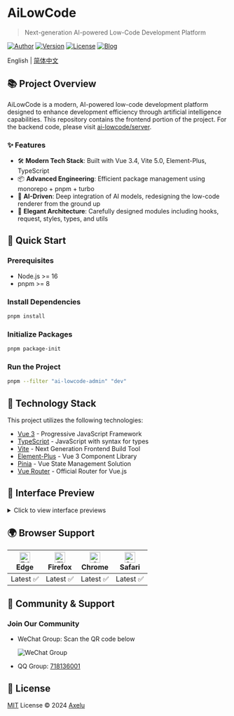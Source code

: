 # AiLowCode
> Next-generation AI-powered Low-Code Development Platform

[![Author](https://img.shields.io/badge/Author-Axelu-orange.svg)](https://ailowcode.app)
[![Version](https://img.shields.io/badge/version-In%20Development-brightgreen.svg)](https://github.com/ai-lowcode/core/releases/tag/)
[![License](https://img.shields.io/badge/license-MIT-blue.svg)](https://github.com/ai-lowcode/core/blob/master/LICENSE)
[![Blog](https://img.shields.io/badge/Blog-axelu.me-yellow.svg)](https://axelu.me)

English | [简体中文](./README.md)

## 📚 Project Overview

AiLowCode is a modern, AI-powered low-code development platform designed to enhance development efficiency through artificial intelligence capabilities. This repository contains the frontend portion of the project. For the backend code, please visit [ai-lowcode/server](https://github.com/ai-lowcode/server).

### ✨ Features

- 🛠️ **Modern Tech Stack**: Built with Vue 3.4, Vite 5.0, Element-Plus, TypeScript
- 📦 **Advanced Engineering**: Efficient package management using monorepo + pnpm + turbo
- 🤖 **AI-Driven**: Deep integration of AI models, redesigning the low-code renderer from the ground up
- 🎨 **Elegant Architecture**: Carefully designed modules including hooks, request, styles, types, and utils

## 🚀 Quick Start

### Prerequisites

- Node.js >= 16
- pnpm >= 8

### Install Dependencies

```bash
pnpm install
```

### Initialize Packages

```bash
pnpm package-init
```

### Run the Project

```bash
pnpm --filter "ai-lowcode-admin" "dev"
```

## 🔧 Technology Stack

This project utilizes the following technologies:

- [Vue 3](https://v3.vuejs.org/) - Progressive JavaScript Framework
- [TypeScript](https://www.typescriptlang.org/) - JavaScript with syntax for types
- [Vite](https://vitejs.dev/) - Next Generation Frontend Build Tool
- [Element-Plus](https://element-plus.org/) - Vue 3 Component Library
- [Pinia](https://pinia.vuejs.org/) - Vue State Management Solution
- [Vue Router](https://router.vuejs.org/) - Official Router for Vue.js

## 📸 Interface Preview

<details>
<summary>Click to view interface previews</summary>

![Interface Preview](https://cdn.jsdelivr.net/gh/axelulu/images@master/2024/20241007031408.png)
![Designer](https://cdn.jsdelivr.net/gh/axelulu/images@master/2024/20241007031335.png)
![Component Configuration](https://cdn.jsdelivr.net/gh/axelulu/images@master/2024/20241007031638.png)
</details>

## 🌍 Browser Support

| [<img src="https://raw.githubusercontent.com/alrra/browser-logos/master/src/edge/edge_48x48.png" alt="Edge" width="24px" height="24px" />](http://godban.github.io/browsers-support-badges/)<br>Edge | [<img src="https://raw.githubusercontent.com/alrra/browser-logos/master/src/firefox/firefox_48x48.png" alt="Firefox" width="24px" height="24px" />](http://godban.github.io/browsers-support-badges/)<br>Firefox | [<img src="https://raw.githubusercontent.com/alrra/browser-logos/master/src/chrome/chrome_48x48.png" alt="Chrome" width="24px" height="24px" />](http://godban.github.io/browsers-support-badges/)<br>Chrome | [<img src="https://raw.githubusercontent.com/alrra/browser-logos/master/src/safari/safari_48x48.png" alt="Safari" width="24px" height="24px" />](http://godban.github.io/browsers-support-badges/)<br>Safari |
| :---: | :---: | :---: | :---: |
| Latest ✅ | Latest ✅ | Latest ✅ | Latest ✅ |

## 🤝 Community & Support

### Join Our Community

- WeChat Group: Scan the QR code below

  ![WeChat Group](https://i.imgur.com/tD8L1B2.png)

- QQ Group: [718136001](https://qm.qq.com/q/YPjQJoIxqI)

## 📄 License

[MIT](./LICENSE) License © 2024 [Axelu](https://github.com/ai-lowcode)
